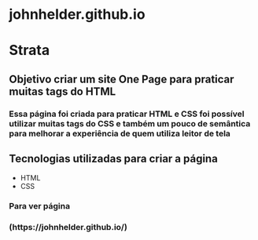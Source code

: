 # johnhelder.github.io
<h1>Strata</h1>

<h2>Objetivo criar um site One Page para praticar muitas tags do HTML</h2>

<h3> Essa página foi criada para praticar HTML e CSS foi possível utilizar muitas tags do CSS e também um pouco de
 semântica para melhorar a experiência de quem utiliza leitor de tela<h3>
  
  ## Tecnologias utilizadas para criar a página
  * HTML
  * CSS
<h3>Para ver página<h3>(https://johnhelder.github.io/)
